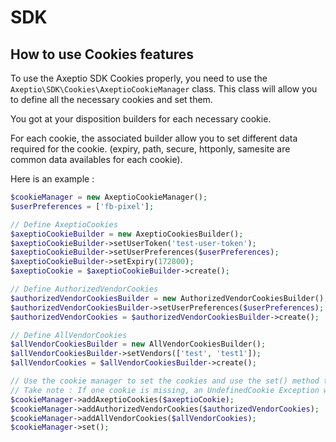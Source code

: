 # SDK



## How to use Cookies features

To use the Axeptio SDK Cookies properly, you need to use the `Axeptio\SDK\Cookies\AxeptioCookieManager` class.
This class will allow you to define all the necessary cookies and set them.

You got at your disposition builders for each necessary cookie.

For each cookie, the associated builder allow you to set different data required for the cookie.
(expiry, path, secure, httponly, samesite are common data availables for each cookie).

Here is an example :

```php
$cookieManager = new AxeptioCookieManager();
$userPreferences = ['fb-pixel'];

// Define AxeptioCookies
$axeptioCookieBuilder = new AxeptioCookiesBuilder();
$axeptioCookieBuilder->setUserToken('test-user-token');
$axeptioCookieBuilder->setUserPreferences($userPreferences);
$axeptioCookieBuilder->setExpiry(172800);
$axeptioCookie = $axeptioCookieBuilder->create();

// Define AuthorizedVendorCookies
$authorizedVendorCookiesBuilder = new AuthorizedVendorCookiesBuilder();
$authorizedVendorCookiesBuilder->setUserPreferences($userPreferences);
$authorizedVendorCookies = $authorizedVendorCookiesBuilder->create();

// Define AllVendorCookies
$allVendorCookiesBuilder = new AllVendorCookiesBuilder();
$allVendorCookiesBuilder->setVendors(['test', 'test1']);
$allVendorCookies = $allVendorCookiesBuilder->create();

// Use the cookie manager to set the cookies and use the set() method to set them.
// Take note : If one cookie is missing, an UndefinedCookie Exception will be thrown.
$cookieManager->addAxeptioCookies($axeptioCookie);
$cookieManager->addAuthorizedVendorCookies($authorizedVendorCookies);
$cookieManager->addAllVendorCookies($allVendorCookies);
$cookieManager->set();
```
